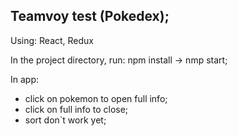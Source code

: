 ## Teamvoy test (Pokedex);

Using: React, Redux

In the project directory, run: npm install -> nmp start;

In app: 
  - click on pokemon to open full info;
  - click on full info to close;
  - sort don`t work yet;